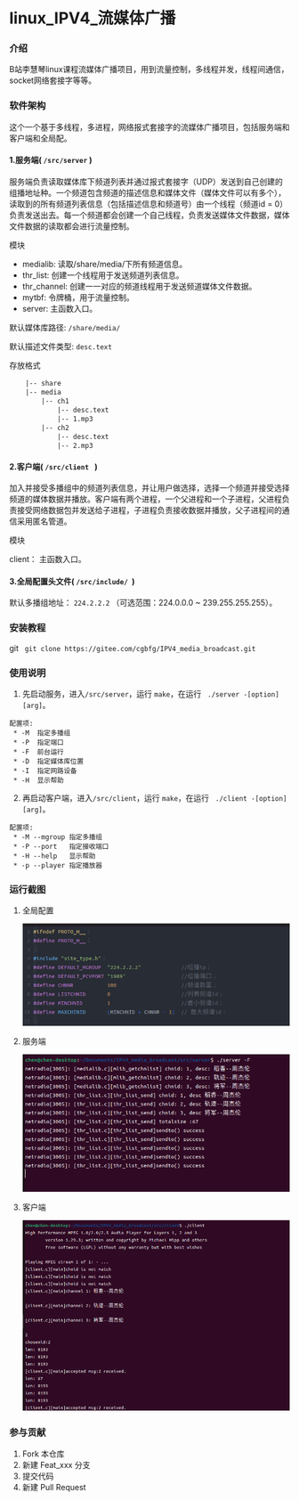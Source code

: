 # linux_IPV4_流媒体广播

### 介绍

B站李慧琴linux课程流媒体广播项目，用到流量控制，多线程并发，线程间通信，socket网络套接字等等。



### 软件架构

这个一个基于多线程，多进程，网络报式套接字的流媒体广播项目，包括服务端和客户端和全局配。

#### 1.服务端( ` /src/server ` )

服务端负责读取媒体库下频道列表并通过报式套接字（UDP）发送到自己创建的组播地址种。一个频道包含频道的描述信息和媒体文件（媒体文件可以有多个），读取到的所有频道列表信息（包括描述信息和频道号）由一个线程（频道id = 0）负责发送出去。每一个频道都会创建一个自己线程，负责发送媒体文件数据，媒体文件数据的读取都会进行流量控制。

模块

* medialib: 读取/share/media/下所有频道信息。
* thr_list: 创建一个线程用于发送频道列表信息。
* thr_channel: 创建一一对应的频道线程用于发送频道媒体文件数据。
* mytbf: 令牌桶，用于流量控制。
* server: 主函数入口。

默认媒体库路径:   ` /share/media/ `

默认描述文件类型: ` desc.text `

存放格式

```
    |-- share
    |-- media
        |-- ch1
            |-- desc.text
            |-- 1.mp3
        |-- ch2
            |-- desc.text
            |-- 2.mp3
```

#### 2.客户端( `/src/client ` )

加入并接受多播组中的频道列表信息，并让用户做选择，选择一个频道并接受选择频道的媒体数据并播放。客户端有两个进程，一个父进程和一个子进程，父进程负责接受网络数据包并发送给子进程，子进程负责接收数据并播放，父子进程间的通信采用匿名管道。

模块

client： 主函数入口。

#### 3.全局配置头文件( ` /src/include/  `)

默认多播组地址： ` 224.2.2.2 ` （可选范围：224.0.0.0 ~ 239.255.255.255）。



### 安装教程

git
` git clone https://gitee.com/cgbfg/IPV4_media_broadcast.git` 



### 使用说明

1.  先启动服务，进入` /src/server `，运行 ` make `，在运行 ` ./server -[option] [arg]`。
```
配置项:
 * -M  指定多播组
 * -P  指定端口
 * -F  前台运行
 * -D  指定媒体库位置
 * -I  指定网路设备
 * -H  显示帮助
```
2.  再启动客户端，进入` /src/client `，运行 ` make `，在运行 ` ./client -[option] [arg]`。
```
配置项:
 * -M --mgroup 指定多播组
 * -P --port   指定接收端口
 * -H --help   显示帮助
 * -p --player 指定播放器
```



### 运行截图

1. 全局配置

   ![全局配置](./public/images/config.png "config")

2. 服务端

   ![服务端运行截图](./public/images/server.png "server")

3. 客户端

   ![客户端运行图](./public/images/client.png "client")

   

### 参与贡献

1.  Fork 本仓库
2.  新建 Feat_xxx 分支
3.  提交代码
4.  新建 Pull Request

